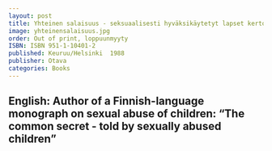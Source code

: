 ```yaml
---
layout: post
title: Yhteinen salaisuus - seksuaalisesti hyväksikäytetyt lapset kertovat
image: yhteinensalaisuus.jpg
order: Out of print, loppuunmyyty
ISBN: ISBN 951-1-10401-2
published: Keuruu/Helsinki  1988
publisher: Otava
categories: Books
---
```

English: Author of a Finnish-language monograph on sexual abuse of children: “The common secret - told by sexually abused children”
---
